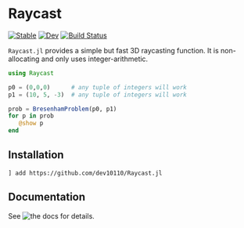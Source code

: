 # Raycast

[![Stable](https://img.shields.io/badge/docs-stable-blue.svg)](https://dev10110.github.io/Raycast.jl/stable/)
[![Dev](https://img.shields.io/badge/docs-dev-blue.svg)](https://dev10110.github.io/Raycast.jl/dev/)
[![Build Status](https://github.com/dev10110/Raycast.jl/actions/workflows/CI.yml/badge.svg?branch=main)](https://github.com/dev10110/Raycast.jl/actions/workflows/CI.yml?query=branch%3Amain)

`Raycast.jl` provides a simple but fast 3D raycasting function. It is non-allocating and only uses integer-arithmetic. 

```julia
using Raycast

p0 = (0,0,0)      # any tuple of integers will work
p1 = (10, 5, -3)  # any tuple of integers will work

prob = BresenhamProblem(p0, p1)
for p in prob
   @show p
end
```

## Installation
```
] add https://github.com/dev10110/Raycast.jl
```

## Documentation
See ![the docs](https://dev10110.github.io/Raycast.jl/dev/) for details.
